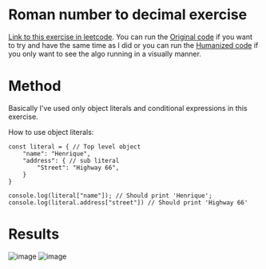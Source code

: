 # Roman number to decimal exercise

[Link to this exercise in leetcode](https://leetcode.com/problems/roman-to-integer/). You can run the [Original code](originalRomanToInteger.js) if you want to try and have the same time as I did or you can run the [Humanized code](humanizedRomanToInteger.js) if you only want to see the algo running in a visually manner.

# Method

Basically I've used only object literals and conditional expressions in this exercise.

How to use object literals:

```
const literal = { // Top level object
    "name": "Henrique",
    "address": { // sub literal
        "Street": "Highway 66",
    }
}

console.log(literal["name"]); // Should print 'Henrique';
console.log(literal.address["street"]) // Should print 'Highway 66'
```

# Results
![image](https://user-images.githubusercontent.com/43561537/144053650-2b671b3e-eb0b-4932-a9f6-69e92ae95fc7.png)
![image](https://user-images.githubusercontent.com/43561537/144053717-8dc345ed-37fa-47e6-a22e-7ad78212649f.png)
